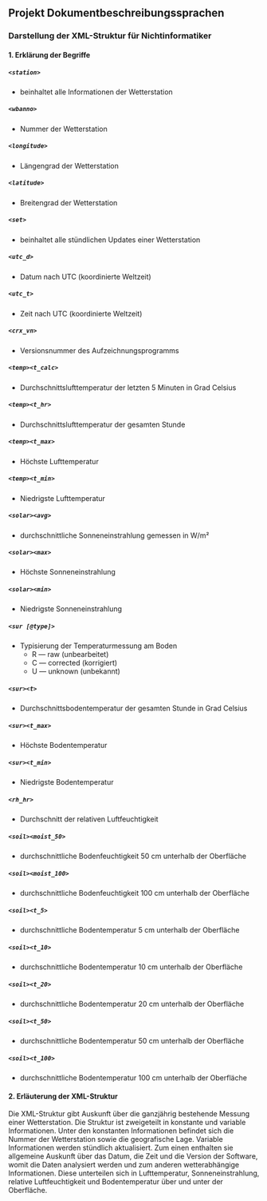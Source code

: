 ## Projekt Dokumentbeschreibungssprachen
### Darstellung der XML-Struktur für Nichtinformatiker
#### 1. Erklärung der Begriffe
##### `<station>`
- beinhaltet alle Informationen der Wetterstation

##### `<wbanno>`
- Nummer der Wetterstation

##### `<longitude>`
- Längengrad der Wetterstation

##### `<latitude>`
- Breitengrad der Wetterstation

##### `<set>`
- beinhaltet alle stündlichen Updates einer Wetterstation

##### `<utc_d>`
- Datum nach UTC (koordinierte Weltzeit)

##### `<utc_t>`
- Zeit nach UTC (koordinierte Weltzeit)

##### `<crx_vn>`
- Versionsnummer des Aufzeichnungsprogramms

##### `<temp><t_calc>`
- Durchschnittslufttemperatur der letzten 5 Minuten in Grad Celsius

##### `<temp><t_hr>`
- Durchschnittslufttemperatur der gesamten Stunde

##### `<temp><t_max>`
- Höchste Lufttemperatur

##### `<temp><t_min>`
- Niedrigste Lufttemperatur

##### `<solar><avg>`
- durchschnittliche Sonneneinstrahlung gemessen in W/m²

##### `<solar><max>`
- Höchste Sonneneinstrahlung

##### `<solar><min>`
- Niedrigste Sonneneinstrahlung

##### `<sur [@type]>`
- Typisierung der Temperaturmessung am Boden
	- R — raw (unbearbeitet)
	- C — corrected (korrigiert)
	- U — unknown (unbekannt)

##### `<sur><t>`
- Durchschnittsbodentemperatur der gesamten Stunde in Grad Celsius

##### `<sur><t_max>`
- Höchste Bodentemperatur

##### `<sur><t_min>`
- Niedrigste Bodentemperatur

##### `<rh_hr>`
- Durchschnitt der relativen Luftfeuchtigkeit

##### `<soil><moist_50>`
- durchschnittliche Bodenfeuchtigkeit 50 cm unterhalb der Oberfläche

##### `<soil><moist_100>`
- durchschnittliche Bodenfeuchtigkeit 100 cm unterhalb der Oberfläche

##### `<soil><t_5>`
- durchschnittliche Bodentemperatur 5 cm unterhalb der Oberfläche

##### `<soil><t_10>`
- durchschnittliche Bodentemperatur 10 cm unterhalb der Oberfläche

##### `<soil><t_20>`
- durchschnittliche Bodentemperatur 20 cm unterhalb der Oberfläche

##### `<soil><t_50>`
- durchschnittliche Bodentemperatur 50 cm unterhalb der Oberfläche

##### `<soil><t_100>`
- durchschnittliche Bodentemperatur 100 cm unterhalb der Oberfläche

#### 2. Erläuterung der XML-Struktur
Die XML-Struktur gibt Auskunft über die ganzjährig bestehende Messung einer Wetterstation.
Die Struktur ist zweigeteilt in konstante und variable Informationen. Unter den konstanten Informationen befindet sich die Nummer der Wetterstation sowie die geografische Lage. Variable Informationen werden stündlich aktualisiert. Zum einen enthalten sie allgemeine Auskunft über das Datum, die Zeit und die Version der Software, womit die Daten analysiert werden und zum anderen wetterabhängige Informationen. Diese unterteilen sich in Lufttemperatur, Sonneneinstrahlung, relative Luftfeuchtigkeit und Bodentemperatur über und unter der Oberfläche.